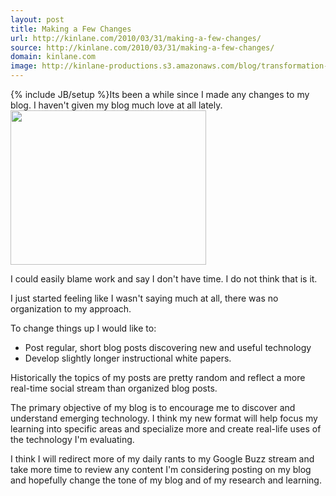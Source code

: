 ```yaml
---
layout: post
title: Making a Few Changes
url: http://kinlane.com/2010/03/31/making-a-few-changes/
source: http://kinlane.com/2010/03/31/making-a-few-changes/
domain: kinlane.com
image: http://kinlane-productions.s3.amazonaws.com/blog/transformation-and-change.png
---
```

{% include JB/setup %}Its been a while since I made any changes to my blog. I haven't given my blog much love at all lately.<img class="alignright" title="Transformation and Change" src="http://kinlane-productions.s3.amazonaws.com/blog/transformation-and-change.png" alt="" width="313" height="247" /><p></p>
I could easily blame work and say I don't have time. I do not think that is it.<p></p>
I just started feeling like I wasn't saying much at all, there was no organization to my approach.<p></p>
To change things up I would like to:
<ul class="mainlist">
	<li>Post regular, short blog posts discovering new and useful technology</li>
	<li>Develop slightly longer instructional white papers.</li>
</ul>
Historically the topics of my posts are pretty random and reflect a more real-time social stream than organized blog posts.<p></p>
The primary objective of my blog is to encourage me to discover and understand emerging technology. I think my new format will help focus my learning into specific areas and specialize more and create real-life uses of the technology I'm evaluating.<p></p>
I think I will redirect more of my daily rants to my Google Buzz stream and take more time to review any content I'm considering posting on my blog and hopefully change the tone of my blog and of my research and learning.